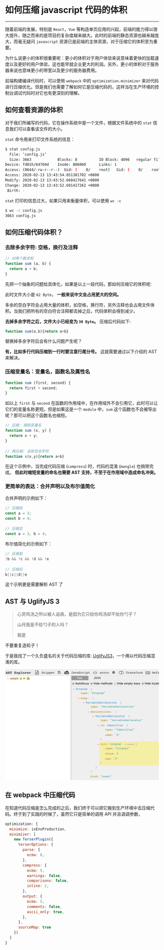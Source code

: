 # 如何压缩 javascript 代码的体积

---

随着前端的发展，特别是 `React`，`Vue` 等构造单页应用的兴起，前端的能力得以很大提升，随之而来的是项目的复杂度越来越大。此时的前端的静态资源也越来越庞大，而毫无疑问 `javascript` 资源已是前端的主体资源，对于压缩它的体积至为重要。

为什么说更小的体积很重要呢：更小的体积对于用户体验来说意味着更快的加载速度以及更好的用户体验，这也能早就企业更大的利润。另外，更小的体积对于服务器来说也意味更小的带宽以及更少的服务器费用。

前端构建编译代码时，可以使用 `webpack` 中的 `optimization.minimizer` 来对代码进行压缩优化。但是我们也需要了解如何它是压缩代码的，这样当在生产环境的控制台调试代码时对它也有更深刻的理解。

## 如何查看资源的体积

对于我们所编写的代码，它在操作系统中是一个文件，根据文件系统中的 `stat` 信息我们可以查看该文件的大小。

`stat` 命令用来打印文件系统的信息：

``` bash
$ stat config.js
  File: ‘config.js’
  Size: 3663            Blocks: 8          IO Block: 4096   regular file
Device: fd01h/64769d    Inode: 806060      Links: 1
Access: (0644/-rw-r--r--)  Uid: (    0/    root)   Gid: (    0/    root)
Access: 2020-02-13 13:43:54.851381702 +0800
Modify: 2020-02-13 13:43:52.668417641 +0800
Change: 2020-02-13 13:43:52.691417262 +0800
 Birth: -

```

`stat` 打印的信息过大，如果只用来衡量体积，可以使用 `wc -c`

``` bash
$ wc -c config.js
3663 config.js
```

## 如何压缩代码体积？

### 去除多余字符: 空格，换行及注释

``` javascript
// 对两个数求和
function sum (a, b) {
  return a + b;
}
```

先把一个抽象的问题给具体化，如果是以上一段代码，那如何压缩它的体积呢:

此时文件大小是 `62 Byte`， **一般来说中文会占用更大的空间。**

多余的空白字符会占用大量的体积，如空格，换行符，另外注释也会占用文件体积。当我们把所有的空白符合注释都去掉之后，代码体积会得到减少。

**去掉多余字符之后，文件大小已经变为 `30 Byte`。** 压缩后代码如下:

``` javascript
function sum(a,b){return a+b}
```

替换掉多余字符后会有什么问题产生呢？

**有，比如多行代码压缩到一行时要注意行尾分号。** 这就需要通过以下介绍的 AST 来解决。

### 压缩变量名：变量名，函数名及属性名

``` javascript
function sum (first, second) {
  return first + second;  
}
```

如以上 `first` 与 `second` 在函数的作用域中，在作用域外不会引用它，此时可以让它们的变量名称更短。但是如果这是一个 `module` 中，`sum` 这个函数也不会被导出呢？那可以把这个函数名也缩短。

``` javascript
// 压缩: 缩短变量名
function sum (x, y) {
  return x + y;  
}

// 再压缩: 去除空余字符
function s(x,y){return a+b}
```

在这个示例中，当完成代码压缩 (`compress`) 时，代码的混淆 (`mangle`) 也捎带完成。 **但此时缩短变量的命名也需要 AST 支持，不至于在作用域中造成命名冲突。**

### 更简单的表达：合并声明以及布尔值简化

合并声明的示例如下：

``` javascript
// 压缩前
const a = 3;
const b = 4;

// 压缩后
const a = 3, b = 4;
```

布尔值简化的示例如下：

``` javascript
// 压缩前
!b && !c && !d && !e

// 压缩后
b||c||d||e
```

这个示例更是需要解析 AST 了

## AST 与 UglifyJS 3

> 心灵鸡汤之所以被人诟病，是因为它只给你鸡汤却不给你勺子？
> 
> 山月我是不给勺子的人吗？
> 
> 我是

不要重复造轮子！

于是我找了一个久负盛名的关于代码压缩的库: [UglifyJS3](https://github.com/mishoo/UglifyJS2)，一个用以代码压缩混淆的库。

![](./assets/ast.png)

## 在 webpack 中压缩代码

在知道代码压缩是怎么完成的之后，我们终于可以把它搬到生产环境中去压缩代码。终于到了实践的时候了，虽然它只是简单的调用 API 并且调调参数，

``` javascript
optimization: {
  minimize: isEnvProduction,
  minimizer: [
    new TerserPlugin({
      terserOptions: {
        parse: {
          ecma: 8,
        },
        compress: {
          ecma: 5,
          warnings: false,
          comparisons: false,
          inline: 2,
        },
        output: {
          ecma: 5,
          comments: false,
          ascii_only: true,
        },
      },
      sourceMap: true
    })
  ]
}
```
